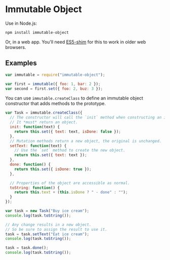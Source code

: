 # Immutable Object

Use in Node.js:

```
npm install immutable-object
```

Or, in a web app. You'll need [ES5-shim](https://github.com/es-shims/es5-shim) for this to work in older web browsers.

## Examples

```js
var immutable = require("immutable-object");

var first = immutable({ foo: 1, bar: 2 });
var second = first.set({ foo: 2, buz: 3 });
```

You can use `immutable.createClass` to define an immutable object constructor that adds methods to the prototype.

```js
var Task = immutable.createClass({
  // The constructor will call the `init` method when constructing an instance.
  // It *must* return an object.
  init: function(text) {
    return this.set({ text: text, isDone: false });
  },
  // Mutation methods return a new object, the original is unchanged.
  setText: function(text) {
    // Use the `set` method to create the new object.
    return this.set({ text: text });
  },
  done: function() {
    return this.set({ isDone: true });
  },

  // Properties of the object are accessible as normal.
  toString: function() {
    return this.text + (this.isDone ? " - done" : "");
  }
});

var task = new Task("Buy ice cream");
console.log(task.toString());

// Any change results in a new object.
// So be sure to assign the result to use it.
task = task.setText("Eat ice cream");
console.log(task.toString());

task = task.done();
console.log(task.toString());
```

